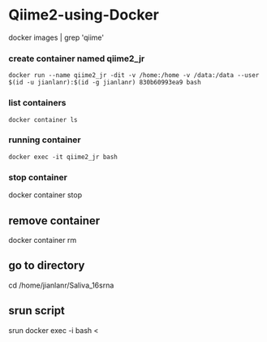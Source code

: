 # Qiime2-using-Docker
docker images | grep 'qiime'
### create container named qiime2_jr
    docker run --name qiime2_jr -dit -v /home:/home -v /data:/data --user $(id -u jianlanr):$(id -g jianlanr) 830b60993ea9 bash
### list containers
    docker container ls
### running container 
    docker exec -it qiime2_jr bash
### stop container
docker container stop <container id>
## remove container
docker container rm <container id>
## go to directory
cd /home/jianlanr/Saliva_16srna
## srun script
srun docker exec -i <docker-container-name> bash < <path-to-qiime-script>
